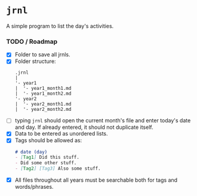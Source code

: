 # `jrnl`
A simple program to list the day's activities.

### TODO / Roadmap
- [X] Folder to save all jrnls.
- [X] Folder structure:
  ``` 
  .jrnl
  |
  '- year1
  |  '- year1_month1.md
  |  '- year1_month2.md
  '- year2
  |  '- year2_month1.md
  |  '- year2_month2.md
  ```
- [ ] typing `jrnl` should open the current month's file and enter today's date and day. If already entered, it should not duplicate itself.
- [X] Data to be entered as unordered lists.
- [X] Tags should be allowed as:
  ```md
  # date (day)
  - [Tag1] Did this stuff.
  - Did some other stuff.
  - [Tag2] [Tag3] Also some stuff.
  ```
- [X] All files throughout all years must be searchable both for tags and words/phrases.

